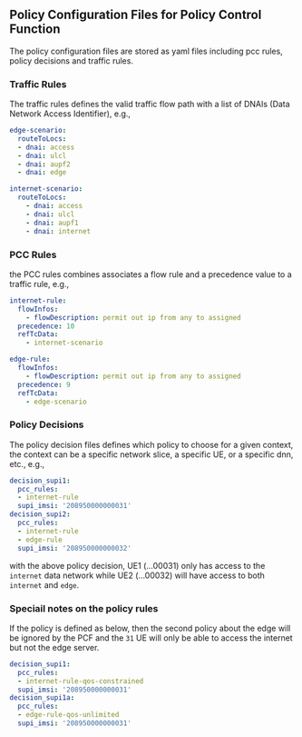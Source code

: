 Policy Configuration Files for Policy Control Function
---

The policy configuration files are stored as yaml files including pcc rules, policy decisions and traffic rules.

### Traffic Rules

The traffic rules defines the valid traffic flow path with a list of DNAIs (Data Network Access Identifier), e.g., 

```yaml
edge-scenario:
  routeToLocs:
  - dnai: access 
  - dnai: ulcl
  - dnai: aupf2
  - dnai: edge

internet-scenario:
  routeToLocs:
    - dnai: access
    - dnai: ulcl
    - dnai: aupf1
    - dnai: internet
```

### PCC Rules

the PCC rules combines associates a flow rule and a precedence value to a traffic rule, e.g.,   

```yaml
internet-rule:
  flowInfos:
    - flowDescription: permit out ip from any to assigned
  precedence: 10
  refTcData:
    - internet-scenario

edge-rule:
  flowInfos:
    - flowDescription: permit out ip from any to assigned
  precedence: 9
  refTcData:
    - edge-scenario
```

### Policy Decisions

The policy decision files defines which policy to choose for a given context, the context can be a specific network slice, a specific UE, or a specific dnn, etc., e.g., 

```yaml
decision_supi1:
  pcc_rules:
  - internet-rule
  supi_imsi: '208950000000031'
decision_supi2:
  pcc_rules:
  - internet-rule
  - edge-rule
  supi_imsi: '208950000000032'
```

with the above policy decision, UE1 (...00031) only has access to the `internet` data network while UE2 (...00032) will have access to both `internet` and `edge`.  

### Speciail notes on the policy rules
If the policy is defined as below, then the second policy about the edge will be ignored by the PCF and the `31` UE will only be able to access the internet but not the edge server.

```yaml
decision_supi1:
  pcc_rules:
  - internet-rule-qos-constrained
  supi_imsi: '208950000000031'
decision_supi1a:
  pcc_rules:
  - edge-rule-qos-unlimited
  supi_imsi: '208950000000031'
```